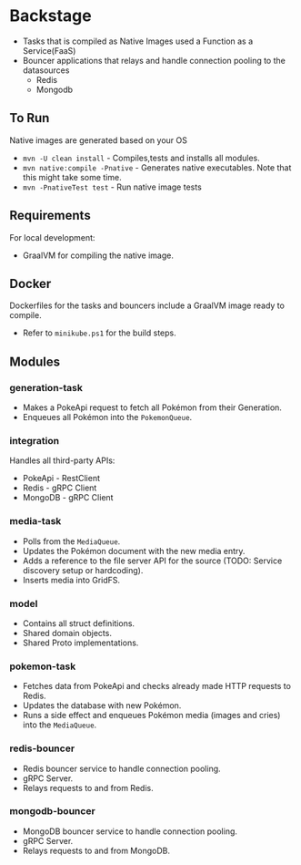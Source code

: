 # Backstage

- Tasks that is compiled as Native Images used a Function as a Service(FaaS)
- Bouncer applications that relays and handle connection pooling to the datasources
    - Redis
    - Mongodb

## To Run

Native images are generated based on your OS

- `mvn -U clean install` - Compiles,tests and installs all modules.
- `mvn native:compile -Pnative` - Generates native executables. Note that this might take some time.
- `mvn -PnativeTest test` - Run native image tests

## Requirements

For local development:

- GraalVM for compiling the native image.

## Docker

Dockerfiles for the tasks and bouncers include a GraalVM image ready to compile.

- Refer to `minikube.ps1` for the build steps.

## Modules

### generation-task

- Makes a PokeApi request to fetch all Pokémon from their Generation.
- Enqueues all Pokémon into the `PokemonQueue`.

### integration

Handles all third-party APIs:

- PokeApi - RestClient
- Redis - gRPC Client
- MongoDB - gRPC Client

### media-task

- Polls from the `MediaQueue`.
- Updates the Pokémon document with the new media entry.
- Adds a reference to the file server API for the source (TODO: Service discovery setup or hardcoding).
- Inserts media into GridFS.

### model

- Contains all struct definitions.
- Shared domain objects.
- Shared Proto implementations.

### pokemon-task

- Fetches data from PokeApi and checks already made HTTP requests to Redis.
- Updates the database with new Pokémon.
- Runs a side effect and enqueues Pokémon media (images and cries) into the `MediaQueue`.

### redis-bouncer

- Redis bouncer service to handle connection pooling.
- gRPC Server.
- Relays requests to and from Redis.

### mongodb-bouncer

- MongoDB bouncer service to handle connection pooling.
- gRPC Server.
- Relays requests to and from MongoDB.

